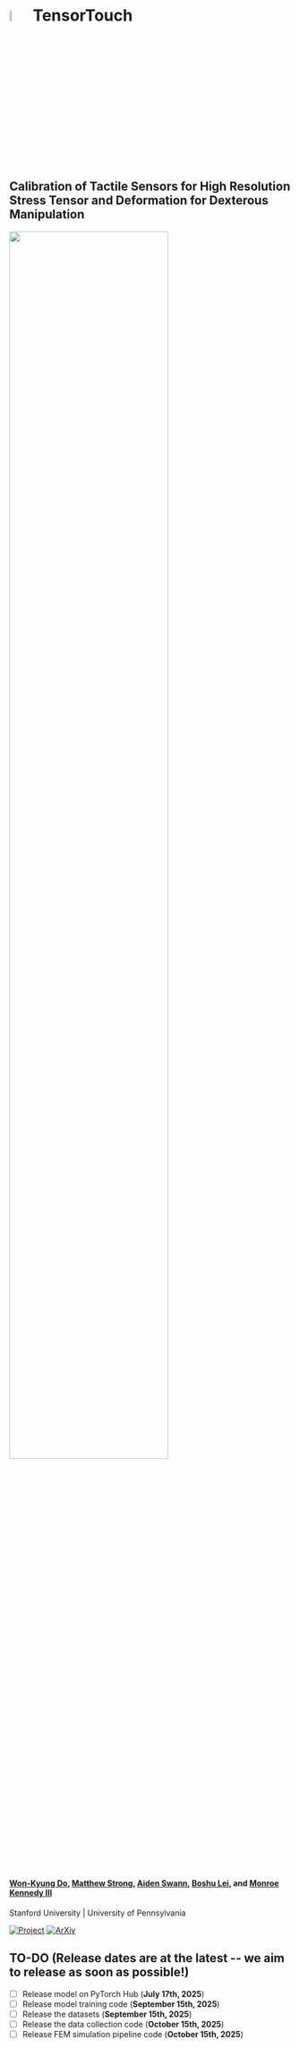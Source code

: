 # <img src="https://github.com/user-attachments/assets/56acb64f-9f7c-40df-9373-81ca7a7ed0ad" style="width: 7%;" alt="image"> TensorTouch

## Calibration of Tactile Sensors for High Resolution Stress Tensor and Deformation for Dexterous Manipulation

<img src="demo.gif" width="75%"/>

#### [Won-Kyung Do](https://wonkyungdo.github.io/website_wkdo/), [Matthew Strong](https://peasant98.github.io/), [Aiden Swann](https://aidenswann.com/), [Boshu Lei](https://scholar.google.com/citations?user=Jv88S-IAAAAJ&hl=en), and [Monroe Kennedy III](https://monroekennedy3.com/)
Stanford University | University of Pennsylvania


[![Project](https://img.shields.io/badge/Project_Page-TensorTouch-blue)](https://tensor-touch.github.io/)
[![ArXiv](https://img.shields.io/badge/Arxiv-TensorTouch-red)](https://arxiv.org/abs/2506.08291v1) 


## TO-DO (Release dates are at the latest -- we aim to release as soon as possible!)
- [ ] Release model on PyTorch Hub (**July 17th, 2025**)
- [ ] Release model training code (**September 15th, 2025**)
- [ ] Release the datasets (**September 15th, 2025**)
- [ ] Release the data collection code (**October 15th, 2025**)
- [ ] Release FEM simulation pipeline code (**October 15th, 2025**)
